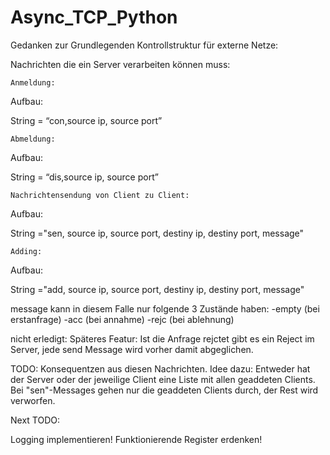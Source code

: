# Async_TCP_Python


Gedanken zur Grundlegenden Kontrollstruktur für externe Netze:

Nachrichten die ein Server verarbeiten können muss:

    Anmeldung:

Aufbau:

String = “con,source ip, source port”

    Abmeldung:

Aufbau:

String = “dis,source ip, source port”

    Nachrichtensendung von Client zu Client:

Aufbau:

String ="sen, source ip, source port, destiny ip, destiny port, message"

    Adding:

Aufbau:

String ="add, source ip, source port, destiny ip, destiny port, message"

message kann in diesem Falle nur folgende 3 Zustände haben: -empty (bei erstanfrage) -acc (bei annahme) -rejc (bei ablehnung)

nicht erledigt: Späteres Featur: Ist die Anfrage rejctet gibt es ein Reject im Server, jede send Message wird vorher damit abgeglichen.

TODO: Konsequentzen aus diesen Nachrichten. Idee dazu: Entweder hat der Server oder der jeweilige Client eine Liste mit allen geaddeten Clients. Bei "sen"-Messages gehen nur die geaddeten Clients durch, der Rest wird verworfen.

Next TODO:

Logging implementieren! Funktionierende Register erdenken!
